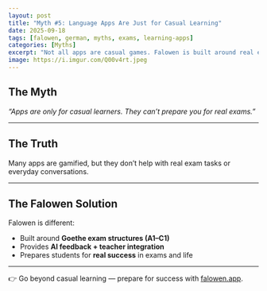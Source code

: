 ```yaml
---
layout: post
title: "Myth #5: Language Apps Are Just for Casual Learning"
date: 2025-09-18
tags: [falowen, german, myths, exams, learning-apps]
categories: [Myths]
excerpt: "Not all apps are casual games. Falowen is built around real exam prep, teacher integration, and daily practice."
image: https://i.imgur.com/Q00v4rt.jpeg
---
```


## The Myth  
*“Apps are only for casual learners. They can’t prepare you for real exams.”*  

---

## The Truth  
Many apps are gamified, but they don’t help with real exam tasks or everyday conversations.  

---

## The Falowen Solution  
Falowen is different:  
- Built around **Goethe exam structures (A1–C1)**  
- Provides **AI feedback + teacher integration**  
- Prepares students for **real success** in exams and life  

---

👉 Go beyond casual learning — prepare for success with [falowen.app](https://falowen.app).  
